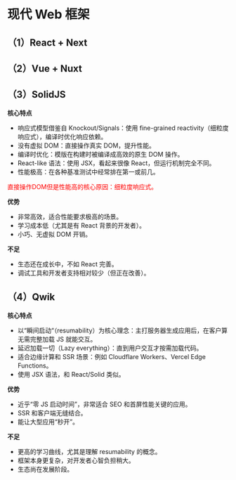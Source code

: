 # 现代 Web 框架

## （1）React + Next

## （2）Vue + Nuxt

## （3）SolidJS

**核心特点**

- 响应式模型借鉴自 Knockout/Signals：使用 fine-grained reactivity（细粒度响应式），编译时优化响应依赖。
- 没有虚拟 DOM：直接操作真实 DOM，提升性能。
- 编译时优化：模版在构建时被编译成高效的原生 DOM 操作。
- React-like 语法：使用 JSX，看起来很像 React，但运行机制完全不同。
- 性能极高：在各种基准测试中经常排在第一或前几。

<p style="color: red;">直接操作DOM但是性能高的核心原因：细粒度响应式。</p>

**优势**

- 非常高效，适合性能要求极高的场景。
- 学习成本低（尤其是有 React 背景的开发者）。
- 小巧、无虚拟 DOM 开销。

**不足**

- 生态还在成长中，不如 React 完善。
- 调试工具和开发者支持相对较少（但正在改善）。

## （4）Qwik

**核心特点**

- 以“瞬间启动“（resumability）为核心理念：主打服务器生成应用后，在客户算无需完整加载 JS 就能交互。
- 延迟加载一切（Lazy everything）：直到用户交互才按需加载代码。
- 适合边缘计算和 SSR 场景：例如 Cloudflare Workers、Vercel Edge Functions。
- 使用 JSX 语法，和 React/Solid 类似。

**优势**

- 近乎“零 JS 启动时间”，非常适合 SEO 和首屏性能关键的应用。
- SSR 和客户端无缝结合。
- 能让大型应用“秒开”。

**不足**

- 更高的学习曲线，尤其是理解 resumability 的概念。
- 框架本身更复杂，对开发者心智负担稍大。
- 生态尚在发展阶段。
